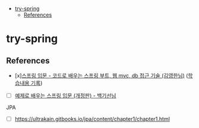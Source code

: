 - [try-spring](#try-spring)
  - [References](#references)

# try-spring

## References

- [x][스프링 입문 - 코드로 배우는 스프링 부트, 웹 mvc, db 접근 기술 (김영한님)](https://www.inflearn.com/course/%EC%8A%A4%ED%94%84%EB%A7%81-%EC%9E%85%EB%AC%B8-%EC%8A%A4%ED%94%84%EB%A7%81%EB%B6%80%ED%8A%B8/dashboard) ([학습내용 기록](./inflearn-spring-start))
- [ ] [예제로 배우는 스프링 입문 (개정판) - 백기선님](https://www.inflearn.com/course/spring_revised_edition/dashboard)

JPA

- [ ] https://ultrakain.gitbooks.io/jpa/content/chapter1/chapter1.html

